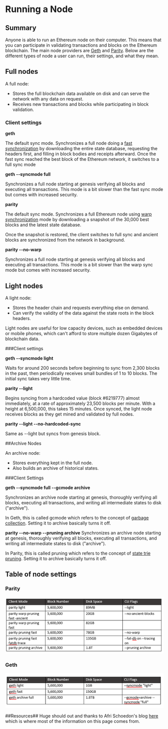 # Running a Node

## Summary

Anyone is able to run an Ethereum node on their computer. This means that you can participate in validating transactions and blocks on the Ethereum blockchain. The main node providers are [Geth](https://ethereum.github.io/go-ethereum/downloads/) and [Parity](https://github.com/paritytech/parity-ethereum/releases/tag/v2.0.6). Below are the different types of node a user can run, their settings, and what they mean.

## Full nodes

A full node: 

* Stores the full blockchain data available on disk and can serve the network with any data on request. 
* Receives new transactions and blocks while participating in block validation.

### Client settings

**geth**

The default sync mode. Synchronizes a full node doing a [fast synchronization](https://ethereum.stackexchange.com/questions/1161/what-is-geths-fast-sync-and-why-is-it-faster) by downloading the entire state database, requesting the headers first, and filling in block bodies and receipts afterward. Once the fast sync reached the best block of the Ethereum network, it switches to a full sync mode

**geth --syncmode full**

Synchronizes a full node starting at genesis verifying all blocks and executing all transactions. This mode is a bit slower than the fast sync mode but comes with increased security.

**parity**

The default sync mode. Synchronizes a full Ethereum node using [warp synchronization](https://ethereum.stackexchange.com/questions/9991/what-is-paritys-warp-sync-and-why-is-it-faster-than-geth-fast) mode by downloading a snapshot of the 30,000 best blocks and the latest state database.

Once the snapshot is restored, the client switches to full sync and ancient blocks are synchronized from the network in background.

**parity --no-warp**

Synchronizes a full node starting at genesis verifying all blocks and executing all transactions. This mode is a bit slower than the warp sync mode but comes with increased security.

## Light nodes

A light node: 
	
* Stores the header chain and requests everything else on demand.
* Can verify the validity of the data against the state roots in the block headers. 

Light nodes are useful for low capacity devices, such as embedded devices or mobile phones, which can't afford to store multiple dozen Gigabytes of blockchain data.

###Client settings

**geth --syncmode light**

Waits for around 200 seconds before beginning to sync from 2,300 blocks in the past, then periodically receives small bundles of 1 to 10 blocks. The initial sync takes very little time.

**parity --light**

Begins syncing from a hardcoded value \(block \#6219777\) almost immediately, at a rate of approximately 23,500 blocks per minute. With a height at 6,500,000, this takes 15 minutes. Once synced, the light node receives blocks as they get mined and validated by full nodes.

**parity --light --no-hardcoded-sync**

Same as --light but syncs from genesis block.

##Archive Nodes

An archive node:

* Stores everything kept in the full node.
* Also builds an archive of historical states.

###Client Settings

**geth --syncmode full --gcmode archive**

Synchronizes an archive node starting at genesis, thoroughly verifying all blocks, executing all transactions, and writing all intermediate states to disk ("archive").

In Geth, this is called gcmode which refers to the concept of [garbage collection](https://en.wikipedia.org/wiki/Garbage_collection_(computer_science)). Setting it to archive basically turns it off.

**parity --no-warp --pruning archive**
Synchronizes an archive node starting at genesis, thoroughly verifying all blocks, executing all transactions, and writing all intermediate states to disk ("archive").

In Parity, this is called pruning which refers to the concept of [state trie pruning](https://ethereum.stackexchange.com/questions/174/what-is-state-trie-pruning-and-how-does-it-work). Setting it to archive basically turns it off.


## Table of node settings

### Parity

![](../../.gitbook/assets/parity-modes.png)

### Geth

![](../../.gitbook/assets/geth-modes.png)


##Resources##
Huge should out and thanks to Afri Schoedon's blog [here](https://dev.to/5chdn/ethereum-node-configuration-modes-cheat-sheet-25l8) which is where most of the information on this page comes from.

